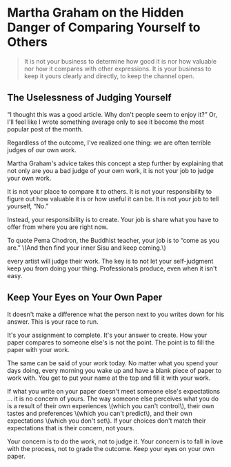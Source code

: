 # Martha Graham on the Hidden Danger of Comparing Yourself to Others

> It is not your business to determine how good it is nor how valuable nor how it compares with other expressions. It is your business to keep it yours clearly and directly, to keep the channel open.

## The Uselessness of Judging Yourself

“I thought this was a good article. Why don't people seem to enjoy it?” Or, I'll feel like I wrote something average only to see it become the most popular post of the month.

Regardless of the outcome, I've realized one thing: we are often terrible judges of our own work.

Martha Graham's advice takes this concept a step further by explaining that not only are you a bad judge of your own work, it is not your job to judge your own work.

It is not your place to compare it to others. It is not your responsibility to figure out how valuable it is or how useful it can be. It is not your job to tell yourself, “No.”

Instead, your responsibility is to create. Your job is share what you have to offer from where you are right now.

To quote Pema Chodron, the Buddhist teacher, your job is to “come as you are.” \\(And then find your inner Sisu and keep coming.\\)

every artist will judge their work. The key is to not let your self-judgment keep you from doing your thing. Professionals produce, even when it isn't easy.

## Keep Your Eyes on Your Own Paper

It doesn't make a difference what the person next to you writes down for his answer. This is your race to run.

It's your assignment to complete. It's your answer to create. How your paper compares to someone else's is not the point. The point is to fill the paper with your work.

The same can be said of your work today. No matter what you spend your days doing, every morning you wake up and have a blank piece of paper to work with. You get to put your name at the top and fill it with your work.

If what you write on your paper doesn't meet someone else's expectations … it is no concern of yours. The way someone else perceives what you do is a result of their own experiences \\(which you can't control\\), their own tastes and preferences \\(which you can't predict\\), and their own expectations \\(which you don't set\\). If your choices don't match their expectations that is their concern, not yours.

Your concern is to do the work, not to judge it. Your concern is to fall in love with the process, not to grade the outcome. Keep your eyes on your own paper.

